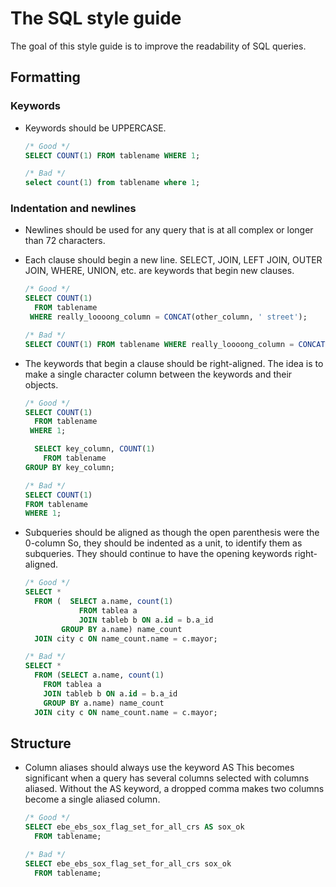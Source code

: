 # The SQL style guide

The goal of this style guide is to improve the readability of SQL queries.

## Formatting

### Keywords

* Keywords should be UPPERCASE.

    ```SQL
    /* Good */
    SELECT COUNT(1) FROM tablename WHERE 1;
    
    /* Bad */
    select count(1) from tablename where 1;
    ```

### Indentation and newlines

* Newlines should be used for any query that is at all complex or longer than 72 characters.

* Each clause should begin a new line.
  SELECT, JOIN, LEFT JOIN, OUTER JOIN, WHERE, UNION, etc. are keywords that begin new clauses.

    ```SQL
    /* Good */
    SELECT COUNT(1)
      FROM tablename
     WHERE really_loooong_column = CONCAT(other_column, ' street');
    
    /* Bad */
    SELECT COUNT(1) FROM tablename WHERE really_loooong_column = CONCAT(other_column, ' street');
    ```    

* The keywords that begin a clause should be right-aligned.
  The idea is to make a single character column between the keywords and their objects.

    ```SQL
    /* Good */
    SELECT COUNT(1)
      FROM tablename
     WHERE 1;
    
      SELECT key_column, COUNT(1)
        FROM tablename
    GROUP BY key_column;
    
    /* Bad */
    SELECT COUNT(1)
    FROM tablename
    WHERE 1;
    ```

* Subqueries should be aligned as though the open parenthesis were the 0-column
  So, they should be indented as a unit, to identify them as subqueries.  They should continue to have the opening keywords right-aligned.

    ```SQL
    /* Good */
    SELECT *
      FROM (  SELECT a.name, count(1)
                FROM tablea a
                JOIN tableb b ON a.id = b.a_id
            GROUP BY a.name) name_count
      JOIN city c ON name_count.name = c.mayor;
    
    /* Bad */
    SELECT *
      FROM (SELECT a.name, count(1)
        FROM tablea a
        JOIN tableb b ON a.id = b.a_id
        GROUP BY a.name) name_count
      JOIN city c ON name_count.name = c.mayor;
    ```   

## Structure

* Column aliases should always use the keyword AS
  This becomes significant when a query has several columns selected with columns aliased.  Without the AS keyword, a dropped comma makes two columns become a single aliased column.

    ```SQL
    /* Good */
    SELECT ebe_ebs_sox_flag_set_for_all_crs AS sox_ok
      FROM tablename;
    
    /* Bad */
    SELECT ebe_ebs_sox_flag_set_for_all_crs sox_ok
      FROM tablename;
    
    ```    
